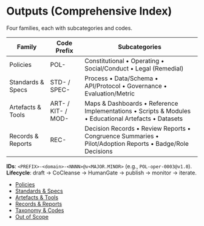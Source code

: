 # Outputs (Comprehensive Index)

Four families, each with subcategories and codes.

| Family | Code Prefix | Subcategories |
|-------|-------------|---------------|
| Policies | POL- | Constitutional • Operating • Social/Conduct • Legal (Remedial) |
| Standards & Specs | STD- / SPEC- | Process • Data/Schema • API/Protocol • Governance • Evaluation/Metric |
| Artefacts & Tools | ART- / KIT- / MOD- | Maps & Dashboards • Reference Implementations • Scripts & Modules • Educational Artefacts • Datasets |
| Records & Reports | REC- | Decision Records • Review Reports • Congruence Summaries • Pilot/Adoption Reports • Badge/Role Decisions |

**IDs**: `<PREFIX>-<domain>-<NNNN>@v<MAJOR.MINOR>` (e.g., `POL-oper-0003@v1.0`).  
**Lifecycle**: draft → CoCleanse → HumanGate → publish → monitor → iterate.

- [Policies](policies.md)
- [Standards & Specs](standards.md)
- [Artefacts & Tools](artefacts.md)
- [Records & Reports](records.md)
- [Taxonomy & Codes](taxonomy.md)
- [Out of Scope](out_of_scope.md)
